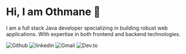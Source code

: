 # Hi, I am Othmane 👋


I am a full stack Java developer specializing in building robust web applications. With expertise in both frontend and backend technologies.

![Github](https://img.shields.io/badge/Github-000?style=for-the-badge&logo=Github&logoColor=white)
![linkedin](https://img.shields.io/badge/Linkedin-0e76a8?style=for-the-badge&logo=Linkedin&logoColor=white)
![Gmail](https://img.shields.io/badge/Gmail-E4080A?style=for-the-badge&logo=Gmail&logoColor=white)
![Dev.to](https://img.shields.io/badge/Dev.to-000?style=for-the-badge&logo=Dev.to&logoColor=white)



<!--
- 🔭 I’m currently working on ...
- 🌱 I’m currently learning ...
- 👯 I’m looking to collaborate on ...
- 🤔 I’m looking for help with ...
- 💬 Ask me about ...
- 📫 How to reach me: ...
- 😄 Pronouns: ...
- ⚡ Fun fact: ...

-->
